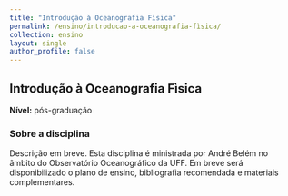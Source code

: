 ```yaml
---
title: "Introdução à Oceanografia Fìsica"
permalink: /ensino/introducao-a-oceanografia-fìsica/
collection: ensino
layout: single
author_profile: false
---
```


## Introdução à Oceanografia Fìsica

**Nível:** pós-graduação  


### Sobre a disciplina

Descrição em breve. Esta disciplina é ministrada por André Belém no âmbito do Observatório Oceanográfico da UFF. Em breve será disponibilizado o plano de ensino, bibliografia recomendada e materiais complementares.
